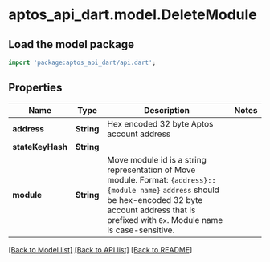 # aptos_api_dart.model.DeleteModule

## Load the model package
```dart
import 'package:aptos_api_dart/api.dart';
```

## Properties
Name | Type | Description | Notes
------------ | ------------- | ------------- | -------------
**address** | **String** | Hex encoded 32 byte Aptos account address | 
**stateKeyHash** | **String** |  | 
**module** | **String** | Move module id is a string representation of Move module.  Format: `{address}::{module name}`  `address` should be hex-encoded 32 byte account address that is prefixed with `0x`.  Module name is case-sensitive.  | 

[[Back to Model list]](../README.md#documentation-for-models) [[Back to API list]](../README.md#documentation-for-api-endpoints) [[Back to README]](../README.md)


